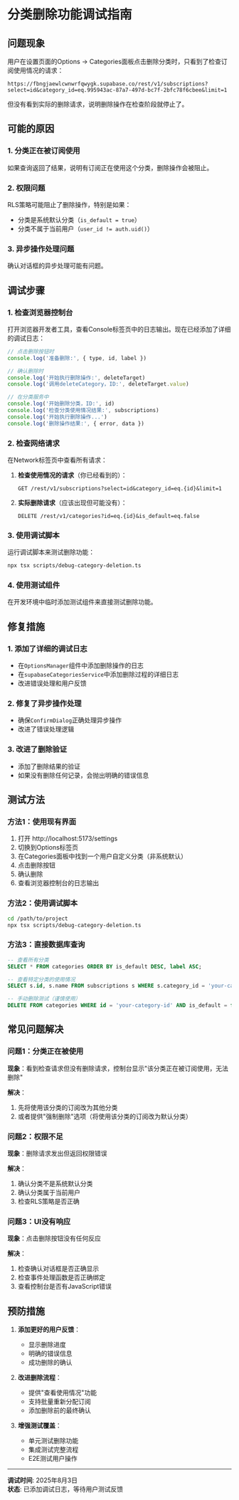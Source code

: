 # 分类删除功能调试指南

## 问题现象

用户在设置页面的Options -> Categories面板点击删除分类时，只看到了检查订阅使用情况的请求：
```
https://fbngjaewlcwnwrfqwygk.supabase.co/rest/v1/subscriptions?select=id&category_id=eq.995943ac-87a7-497d-bc7f-2bfc78f6cbee&limit=1
```

但没有看到实际的删除请求，说明删除操作在检查阶段就停止了。

## 可能的原因

### 1. 分类正在被订阅使用
如果查询返回了结果，说明有订阅正在使用这个分类，删除操作会被阻止。

### 2. 权限问题
RLS策略可能阻止了删除操作，特别是如果：
- 分类是系统默认分类（`is_default = true`）
- 分类不属于当前用户（`user_id != auth.uid()`）

### 3. 异步操作处理问题
确认对话框的异步处理可能有问题。

## 调试步骤

### 1. 检查浏览器控制台
打开浏览器开发者工具，查看Console标签页中的日志输出。现在已经添加了详细的调试日志：

```javascript
// 点击删除按钮时
console.log('准备删除:', { type, id, label })

// 确认删除时
console.log('开始执行删除操作:', deleteTarget)
console.log('调用deleteCategory，ID:', deleteTarget.value)

// 在分类服务中
console.log('开始删除分类，ID:', id)
console.log('检查分类使用情况结果:', subscriptions)
console.log('开始执行删除操作...')
console.log('删除操作结果:', { error, data })
```

### 2. 检查网络请求
在Network标签页中查看所有请求：

1. **检查使用情况的请求**（你已经看到的）：
   ```
   GET /rest/v1/subscriptions?select=id&category_id=eq.{id}&limit=1
   ```

2. **实际删除请求**（应该出现但可能没有）：
   ```
   DELETE /rest/v1/categories?id=eq.{id}&is_default=eq.false
   ```

### 3. 使用调试脚本
运行调试脚本来测试删除功能：

```bash
npx tsx scripts/debug-category-deletion.ts
```

### 4. 使用测试组件
在开发环境中临时添加测试组件来直接测试删除功能。

## 修复措施

### 1. 添加了详细的调试日志
- 在`OptionsManager`组件中添加删除操作的日志
- 在`supabaseCategoriesService`中添加删除过程的详细日志
- 改进错误处理和用户反馈

### 2. 修复了异步操作处理
- 确保`ConfirmDialog`正确处理异步操作
- 改进了错误处理逻辑

### 3. 改进了删除验证
- 添加了删除结果的验证
- 如果没有删除任何记录，会抛出明确的错误信息

## 测试方法

### 方法1：使用现有界面
1. 打开 http://localhost:5173/settings
2. 切换到Options标签页
3. 在Categories面板中找到一个用户自定义分类（非系统默认）
4. 点击删除按钮
5. 确认删除
6. 查看浏览器控制台的日志输出

### 方法2：使用调试脚本
```bash
cd /path/to/project
npx tsx scripts/debug-category-deletion.ts
```

### 方法3：直接数据库查询
```sql
-- 查看所有分类
SELECT * FROM categories ORDER BY is_default DESC, label ASC;

-- 查看特定分类的使用情况
SELECT s.id, s.name FROM subscriptions s WHERE s.category_id = 'your-category-id';

-- 手动删除测试（谨慎使用）
DELETE FROM categories WHERE id = 'your-category-id' AND is_default = false;
```

## 常见问题解决

### 问题1：分类正在被使用
**现象**：看到检查请求但没有删除请求，控制台显示"该分类正在被订阅使用，无法删除"

**解决**：
1. 先将使用该分类的订阅改为其他分类
2. 或者提供"强制删除"选项（将使用该分类的订阅改为默认分类）

### 问题2：权限不足
**现象**：删除请求发出但返回权限错误

**解决**：
1. 确认分类不是系统默认分类
2. 确认分类属于当前用户
3. 检查RLS策略是否正确

### 问题3：UI没有响应
**现象**：点击删除按钮没有任何反应

**解决**：
1. 检查确认对话框是否正确显示
2. 检查事件处理函数是否正确绑定
3. 查看控制台是否有JavaScript错误

## 预防措施

1. **添加更好的用户反馈**：
   - 显示删除进度
   - 明确的错误信息
   - 成功删除的确认

2. **改进删除流程**：
   - 提供"查看使用情况"功能
   - 支持批量重新分配订阅
   - 添加删除前的最终确认

3. **增强测试覆盖**：
   - 单元测试删除功能
   - 集成测试完整流程
   - E2E测试用户操作

---

**调试时间**: 2025年8月3日  
**状态**: 已添加调试日志，等待用户测试反馈